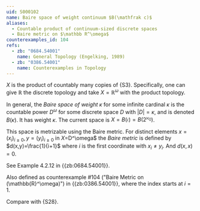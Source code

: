 ```yaml
---
uid: S000102
name: Baire space of weight continuum $B(\mathfrak c)$
aliases:
  - Countable product of continuum-sized discrete spaces
  - Baire metric on $\mathbb R^\omega$
counterexamples_id: 104
refs:
  - zb: "0684.54001"
    name: General Topology (Engelking, 1989)
  - zb: "0386.54001"
    name: Counterexamples in Topology
---
```


$X$ is the product of countably many copies of {S3}.
Specifically, one can give $\mathbb R$ the discrete topology
and take $X=\mathbb R^\omega$ with the product topology.

In general, the *Baire space of weight $\kappa$* for some infinite cardinal $\kappa$
is the countable power $D^\omega$ for some discrete space $D$ with $|D|=\kappa$,
and is denoted $B(\kappa)$.  It has weight $\kappa$.
The current space is $X=B(\mathfrak c)=B(2^{\aleph_0})$.

This space is metrizable using the Baire metric.  For distinct elements
$x=(x_i)_{i\ge 0}, y=(y_i)_{i\ge 0}$ in $X=$D^\omega$ the *Baire metric*
is defined by $d(x,y)=\frac{1}{i+1}$ where $i$ is the first coordinate with $x_i\neq y_i$.
And $d(x,x)=0$.

See Example 4.2.12 in {{zb:0684.54001}}.

Also defined as counterexample #104 ("Baire Metric on \(\mathbb{R}^\omega\)")
in {{zb:0386.54001}}, where the index starts at $i=1$.

Compare with {S28}.
